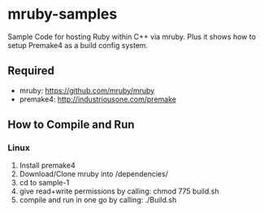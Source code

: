 mruby-samples
=============

Sample Code for hosting Ruby within C++ via mruby. 
Plus it shows how to setup Premake4 as a build config system.

## Required
* mruby: https://github.com/mruby/mruby
* premake4: http://industriousone.com/premake

## How to Compile and Run

### Linux
1. Install premake4
2. Download/Clone mruby into /dependencies/
3. cd to sample-1
4. give read+write permissions by calling: chmod 775 build.sh
5. compile and run in one go by calling: ./Build.sh
